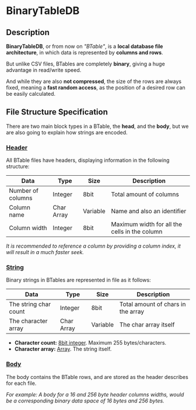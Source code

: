# BinaryTableDB

## Description
**BinaryTableDB**, or from now on *"BTable"*, is a **local database file architecture**, in which data is represented by **columns and rows**.

But unlike CSV files, BTables are completely **binary**, giving a huge advantage in read/write speed. 

And while they are also **not compressed**, the size of the rows are always fixed, meaning a **fast random access**, as the position of a desired row can be easily calculated.

## File Structure Specification
There are two main block types in a BTable, the **head**, and the **body**, but we are also going to explain how strings are encoded.

### <ins>Header</ins>
All BTable files have headers, displaying information in the following structure:

| Data                  | Type          | Size          | Description |
| -------------         | ------------- | ------------  | ----------- |
| Number of columns     | Integer       | 8bit          | Total amount of columns |
| Column name           | Char Array    | Variable      | Name and also an identifier |
| Column width          | Integer       | 8bit          | Maximum width for all the cells in the column |

*It is recommended to reference a column by providing a column index, it will result in a much faster seek.*

### <ins>String</ins>
Binary strings in BTables are represented in file as it follows:

| Data                  | Type          | Size          | Description |
| -------------         | ------------- | ------------  | ----------- |
| The string char count | Integer       | 8bit          | Total amount of chars in the array |
| The character array   | Char Array    | Variable      | The char array itself |

- **Character count:** <ins>8bit integer</ins>. Maximum 255 bytes/characters.
- **Character array:** <ins>Array</ins>. The string itself.

### <ins>Body</ins>
The body contains the BTable rows, and are stored as the header describes for each file.

*For example: A body for a 16 and 256 byte header columns widths, would be a corresponding binary data space of 16 bytes and 256 bytes.*